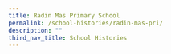 ```yaml
---
title: Radin Mas Primary School
permalink: /school-histories/radin-mas-pri/
description: ""
third_nav_title: School Histories
---
```

